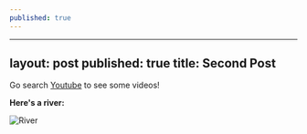 ```yaml
---
published: true
---
```


---
layout: post
published: true
title: Second Post
---


Go search [Youtube](http://www.youtube.com) to see some videos!

**Here's a river:**

![River](http://www.tasmania.visitorsbureau.com.au/tours/gordon-river-cruises/gordon-river-cruise-3169.jpg)